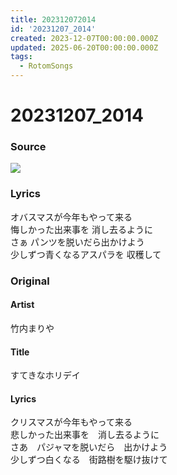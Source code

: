 ```yaml
---
title: 202312072014
id: '20231207_2014'
created: 2023-12-07T00:00:00.000Z
updated: 2025-06-20T00:00:00.000Z
tags:
  - RotomSongs
---
```

# 20231207_2014

### Source

![](https://x.com/Starlystrongest/status/1732720340756041971)

### Lyrics

オバスマスが今年もやって来る  
悔しかった出来事を 消し去るように  
さぁ パンツを脱いだら出かけよう  
少しずつ青くなるアスパラを 収穫して  

### Original

#### Artist

竹内まりや

#### Title

すてきなホリデイ

#### Lyrics

クリスマスが今年もやって来る  
悲しかった出来事を　消し去るように  
さあ　パジャマを脱いだら　出かけよう  
少しずつ白くなる　街路樹を駆け抜けて  




